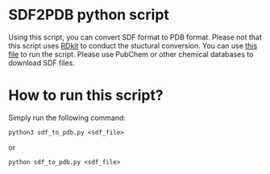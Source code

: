 # SDF2PDB python script

Using this script, you can convert SDF format to PDB format. Please not that this script uses [RDkit](https://www.rdkit.org/) to conduct the stuctural conversion. You can use [this file](https://github.com/zagrosman/FastScript/blob/master/SDF2PDB/quercetin.sdf) to run the script. Please use PubChem or other chemical databases to download SDF files. 


# How to run this script?

Simply run the following command:

```
python3 sdf_to_pdb.py <sdf_file>

```

or 

```
python sdf_to_pdb.py <sdf_file>

```
